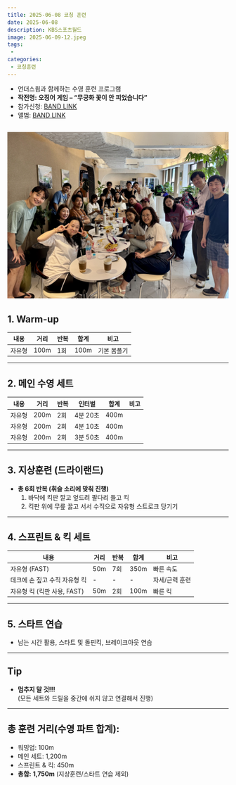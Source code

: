 ```yaml
---
title: 2025-06-08 코칭 훈련
date: 2025-06-08
description: KBS스포츠월드
image: 2025-06-09-12.jpeg
tags:
 - 
categories:
 - 코칭훈련
---
```


- 언더스윔과 함께하는 수영 훈련 프로그램 
- **작전명: 오징어 게임 – “무궁화 꽃이 안 피었습니다”**
- 참가신청: [BAND LINK](https://band.us/band/93484357/schedule/4%2F93484357%2F734011840%2F19700101)
- 앨범: [BAND LINK](https://band.us/band/93484357/album/87060990)

![](2025-06-08-12-50-18.jpeg)
---


## 1. Warm-up

| 내용          | 거리 | 반복 | 합계  | 비고           |
|---------------|------|------|-------|----------------|
| 자유형        | 100m | 1회  | 100m  | 기본 몸풀기    |

---

## 2. 메인 수영 세트

| 내용               | 거리 | 반복 | 인터벌      | 합계  | 비고         |
|--------------------|------|------|-------------|-------|--------------|
| 자유형             | 200m | 2회  | 4분 20초    | 400m  |              |
| 자유형             | 200m | 2회  | 4분 10초    | 400m  |              |
| 자유형             | 200m | 2회  | 3분 50초    | 400m  |              |

---

## 3. 지상훈련 (드라이랜드)

- **총 6회 반복 (휘슬 소리에 맞춰 진행)**
    1. 바닥에 킥판 깔고 엎드려 팔다리 들고 킥
    2. 킥판 위에 무릎 꿇고 서서 수직으로 자유형 스트로크 당기기

---

## 4. 스프린트 & 킥 세트

| 내용                                | 거리 | 반복 | 합계  | 비고                  |
|-------------------------------------|------|------|-------|-----------------------|
| 자유형 (FAST)                       | 50m  | 7회  | 350m  | 빠른 속도             |
| 데크에 손 짚고 수직 자유형 킥       | -    | -    | -     | 자세/근력 훈련        |
| 자유형 킥 (킥판 사용, FAST)          | 50m  | 2회  | 100m  | 빠른 킥               |

---

## 5. 스타트 연습

- 남는 시간 활용, 스타트 및 돌핀킥, 브레이크아웃 연습

---

## Tip

- **멈추지 말 것!!!**  
  (모든 세트와 드릴을 중간에 쉬지 않고 연결해서 진행)

---

## **총 훈련 거리(수영 파트 합계):**  
- 워밍업: 100m  
- 메인 세트: 1,200m  
- 스프린트 & 킥: 450m  
- **총합:** **1,750m**  (지상훈련/스타트 연습 제외)
